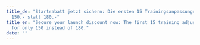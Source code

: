```yaml
---
title_de: "Startrabatt jetzt sichern: Die ersten 15 Trainingsanpassungen für nur
  150.- statt 180.-"
title_en: "Secure your launch discount now: The first 15 training adjustments
  for only 150 instead of 180."
date: ""
---
```


